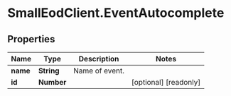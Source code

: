 # SmallEodClient.EventAutocomplete

## Properties

Name | Type | Description | Notes
------------ | ------------- | ------------- | -------------
**name** | **String** | Name of event. | 
**id** | **Number** |  | [optional] [readonly] 


